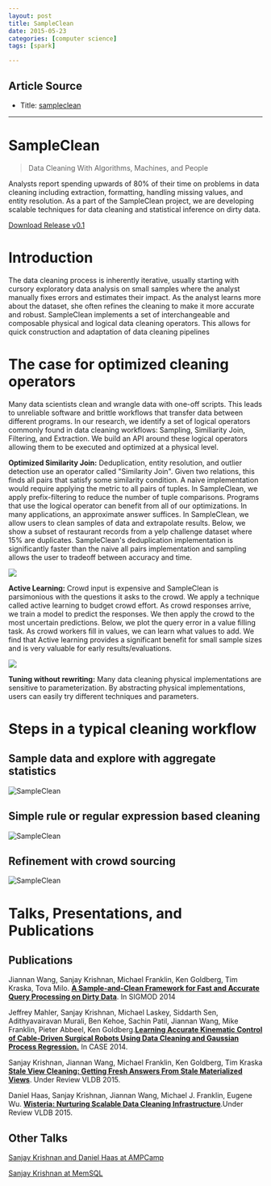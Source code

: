 ```yaml
---
layout: post
title: SampleClean
date: 2015-05-23
categories: [computer science]
tags: [spark]

---
```



## Article Source

* Title: [sampleclean](http://sampleclean.org)

---

# SampleClean


> Data Cleaning With Algorithms, Machines, and People

Analysts report spending upwards of 80% of their time on problems in
data cleaning including extraction, formatting, handling missing values,
and entity resolution. As a part of the SampleClean project, we are
developing scalable techniques for data cleaning and statistical
inference on dirty data.

[Download Release v0.1](http://sampleclean.org/release.html)


Introduction
============

The data cleaning process is inherently iterative, usually starting with
cursory exploratory data analysis on small samples where the analyst
manually fixes errors and estimates their impact. As the analyst learns
more about the dataset, she often refines the cleaning to make it more
accurate and robust. SampleClean implements a set of interchangeable and
composable physical and logical data cleaning operators. This allows for
quick construction and adaptation of data cleaning pipelines 

The case for optimized cleaning operators
=========================================

Many data scientists clean and wrangle data with one-off scripts. This
leads to unreliable software and brittle workflows that transfer data
between different programs. In our research, we identify a set of
logical operators commonly found in data cleaning workflows: Sampling,
Similiarity Join, Filtering, and Extraction. We build an API around
these logical operators allowing them to be executed and optimized at a
physical level. 
 
 **Optimized Similarity Join:** Deduplication, entity resolution, and
outlier detection use an operator called "Similarity Join". Given two
relations, this finds all pairs that satisfy some similarity condition.
A naive implementation would require applying the metric to all pairs of
tuples. In SampleClean, we apply prefix-filtering to reduce the number
of tuple comparisons. Programs that use the logical operator can benefit
from all of our optimizations. 
 In many applications, an approximate answer suffices. In SampleClean,
we allow users to clean samples of data and extrapolate results. Below,
we show a subset of restaurant records from a yelp challenge dataset
where 15% are duplicates. SampleClean's deduplication implementation is
significantly faster than the naive all pairs implementation and
sampling allows the user to tradeoff between accuracy and time.

![](http://sampleclean.org/sampleclean_yelp.png)


 
 **Active Learning:** Crowd input is expensive and SampleClean is
parsimonious with the questions it asks to the crowd. We apply a
technique called active learning to budget crowd effort. As crowd
responses arrive, we train a model to predict the responses. We then
apply the crowd to the most uncertain predictions. Below, we plot the
query error in a value filling task. As crowd workers fill in values, we
can learn what values to add. We find that Active learning provides a
significant benefit for small sample sizes and is very valuable for
early results/evaluations.

![](http://sampleclean.org/sampleclean_active.png)


 
 **Tuning without rewriting:** Many data cleaning physical
implementations are sensitive to parameterization. By abstracting
physical implementations, users can easily try different techniques and
parameters. 
 
 

# Steps in a typical cleaning workflow


Sample data and explore with aggregate statistics
-------------------------------------------------

![SampleClean](http://sampleclean.org/figures/intro.png) 

Simple rule or regular expression based cleaning
------------------------------------------------

![SampleClean](http://sampleclean.org/figures/intro2.png) 

Refinement with crowd sourcing
------------------------------

![SampleClean](http://sampleclean.org/figures/intro3.png)



# Talks, Presentations, and Publications


## Publications

Jiannan Wang, Sanjay Krishnan, Michael Franklin, Ken Goldberg, Tim Kraska, Tova Milo. **[A Sample-and-Clean Framework for Fast and Accurate Query Processing on Dirty Data](https://amplab.cs.berkeley.edu/publication/a-sample-and-clean-framework-for-fast-and-accurate-query-processing-on-dirty-data/)**. In SIGMOD 2014

Jeffrey Mahler, Sanjay Krishnan, Michael Laskey, Siddarth Sen, Adithyavairavan Murali, Ben Kehoe, Sachin Patil, Jiannan Wang, Mike Franklin, Pieter Abbeel, Ken Goldberg.**[Learning Accurate Kinematic Control of Cable-Driven Surgical Robots Using Data Cleaning and Gaussian Process Regression.](http://goldberg.berkeley.edu/pubs/jeff-case2014-v30.pdf)** In CASE 2014.

Sanjay Krishnan, Jiannan Wang, Michael Franklin, Ken Goldberg, Tim Kraska **[Stale View Cleaning: Getting Fresh Answers From Stale Materialized Views](https://www.ocf.berkeley.edu/~sanjayk/pubs/svc.pdf)**. Under Review VLDB 2015.

Daniel Haas, Sanjay Krishnan, Jiannan Wang, Michael J. Franklin, Eugene Wu. **[Wisteria: Nurturing Scalable Data Cleaning Infrastructure](http://goldberg.berkeley.edu/pubs/jeff-case2014-v30.pdf)**.Under Review VLDB 2015.


## Other Talks


[Sanjay Krishnan and Daniel Haas at AMPCamp](https://www.youtube.com/watch?v=8adSIdJodJY)

[Sanjay Krishnan at MemSQL](http://sampleclean.org/memsql-talk.pdf)
